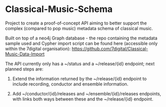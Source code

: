 # Classical-Music-Schema

Project to create a proof-of-concept API aiming to better support the complex (compared to pop music) metadata schema of classical music. 

Built on top of a neo4j Graph database - the repo containing the metadata sample used and Cypher import script can be found here (accessible only within the 7digital organisation): https://github.com/7digital/Classical-Music-Data-Import

The API currently only has a ~/status and a ~/release/{id} endpoint; next planned steps are:

1. Extend the information returned by the ~/release/{id} endpoint to include recording, conductor and ensemble information.

2. Add ~/conductor/{id}/releases and ~/ensemble/{id}/releases endpoints, with links both ways between these and the ~/release/{id} endpoint.
